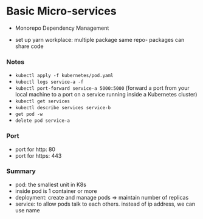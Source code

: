 # Basic Micro-services

- Monorepo Dependency Management

- set up yarn workplace: multiple package same repo- packages can share code

### Notes

- `kubectl apply -f kubernetes/pod.yaml`
- `kubectl logs service-a -f`
- `kubectl port-forward service-a 5000:5000` (forward a port from your local machine to a port on a service running inside a Kubernetes cluster)
- `kubectl get services`
- `kubectl describe services service-b`
- `get pod -w`
- `delete pod service-a`

### Port

- port for http: 80
- port for https: 443

### Summary

- pod: the smallest unit in K8s
- inside pod is 1 container or more
- deployment: create and manage pods => maintain number of replicas
- service: to allow pods talk to each others. instead of ip address, we can use name
